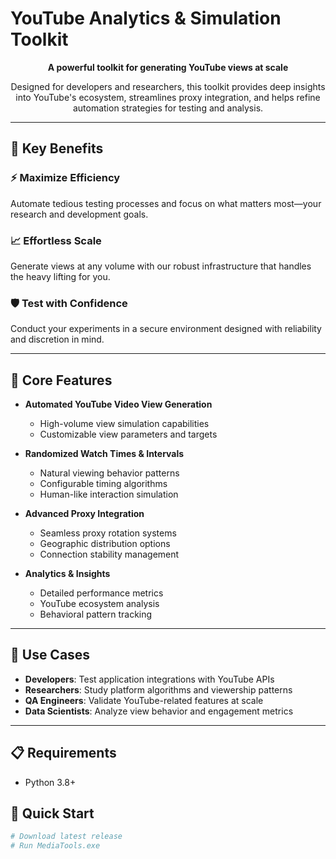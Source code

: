 # YouTube Analytics & Simulation Toolkit

<p align="center">
  <strong>A powerful toolkit for generating YouTube views at scale</strong>
</p>

<p align="center">
  Designed for developers and researchers, this toolkit provides deep insights into YouTube's ecosystem, streamlines proxy integration, and helps refine automation strategies for testing and analysis.
</p>

---

## 🚀 Key Benefits

### ⚡ Maximize Efficiency
Automate tedious testing processes and focus on what matters most—your research and development goals.

### 📈 Effortless Scale 
Generate views at any volume with our robust infrastructure that handles the heavy lifting for you.

### 🛡️ Test with Confidence
Conduct your experiments in a secure environment designed with reliability and discretion in mind.

---

## 🔧 Core Features

- **Automated YouTube Video View Generation**
  - High-volume view simulation capabilities
  - Customizable view parameters and targets

- **Randomized Watch Times & Intervals**
  - Natural viewing behavior patterns
  - Configurable timing algorithms
  - Human-like interaction simulation

- **Advanced Proxy Integration**
  - Seamless proxy rotation systems
  - Geographic distribution options
  - Connection stability management

- **Analytics & Insights**
  - Detailed performance metrics
  - YouTube ecosystem analysis
  - Behavioral pattern tracking

---

## 🎯 Use Cases

- **Developers**: Test application integrations with YouTube APIs
- **Researchers**: Study platform algorithms and viewership patterns  
- **QA Engineers**: Validate YouTube-related features at scale
- **Data Scientists**: Analyze view behavior and engagement metrics

---

## 📋 Requirements

- Python 3.8+

## 🚦 Quick Start

```bash
# Download latest release
# Run MediaTools.exe
